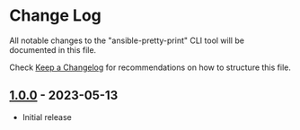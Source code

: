 # Change Log

All notable changes to the "ansible-pretty-print" CLI tool will be documented in this file.

Check [Keep a Changelog](http://keepachangelog.com/) for recommendations on how to structure this file.

<!-- ## [Unreleased] -->

## [1.0.0] - 2023-05-13

- Initial release

[Unreleased]: https://github.com/keewek/ansible-pretty-print/compare/v1.0.0...HEAD
[1.0.0]: https://github.com/keewek/ansible-pretty-print/releases/tag/v1.0.0
